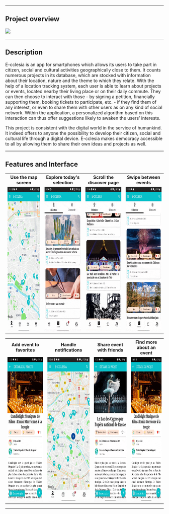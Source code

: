 ***
## **Project overview**

<img src="./communication/Poster.png" height="auto" width="1000"/>

***

## **Description**

E-cclesia is an app for smartphones which allows its users to take part in citizen, social and cultural activities geographically close to them. It counts numerous projects in its database, which are stocked with information about their location, nature and the theme to which they relate. With the help of a location tracking system, each user is able to learn about projects or events, located nearby their living place or on their daily commute. They can then choose to interact with those - by signing a petition, financially supporting them, booking tickets to participate, etc. - if they find them of any interest, or even to share them with other users as on any kind of social network. Within the application, a personalized algorithm based on this interaction can thus offer suggestions likely to awaken the users’ interests.

This project is consistent with the digital world in the service of humankind. It indeed offers to anyone the possibility to develop their citizen, social and cultural life through a digital device. E-cclesia makes democracy accessible to all by allowing them to share their own ideas and projects as well.

***
## **Features and Interface**

<table>
  <tr>
    <td align="center" width="300"><strong>Use the map screen</strong></td>
    <td align="center" width="300"><strong>Explore today's selection</strong></td>
    <td align="center" width="300"><strong>Scroll the discover page</strong></td>
    <td align="center" width="300"><strong>Swipe between events</strong></td>
  </tr>
  <tr>
    <td align="center"><img src="./communication/map.gif"              height="460" width="300"/></td>
    <td align="center"><img src="./communication/scroll_selection.gif" height="460" width="300"/></td>
    <td align="center"><img src="./communication/scroll_decouvrir.gif" height="460" width="300"/></td>
    <td align="center"><img src="./communication/swipe.gif"            height="460" width="300"/></td>
  </tr>
</table>
<table>
  <tr>
    <td align="center" width="300"><strong>Add event to favorites</strong></td>
    <td align="center" width="300"><strong>Handle notifications</strong></td>
    <td align="center" width="300"><strong>Share event with friends</strong></td>
    <td align="center" width="300"><strong>Find more about an event</strong></td>
  </tr>
  <tr>
    <td align="center"><img src="./communication/save.gif"           height="460" width="300"/></td>
    <td align="center"><img src="./communication/notification.gif"   height="460" width="300"/></td>
    <td align="center"><img src="./communication/share.gif"          height="460" width="300"/></td>
    <td align="center"><img src="./communication/en_savoir_plus.gif" height="460" width="300"/></td>
  </tr>
</table>

***
